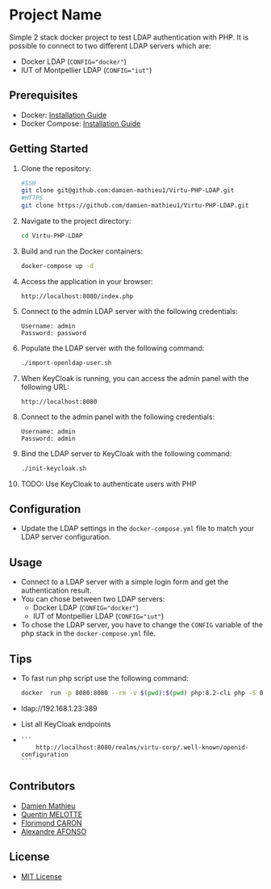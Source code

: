 # Project Name

Simple 2 stack docker project to test LDAP authentication with PHP. It is possible to connect to two different LDAP servers which are: 
- Docker LDAP (`CONFIG="docker"`)
- IUT of Montpellier LDAP (`CONFIG="iut"`)

## Prerequisites

- Docker: [Installation Guide](https://docs.docker.com/get-docker/)
- Docker Compose: [Installation Guide](https://docs.docker.com/compose/install/)

## Getting Started

1. Clone the repository:

    ```bash
    #SSH
    git clone git@github.com:damien-mathieu1/Virtu-PHP-LDAP.git
    #HTTPS
    git clone https://github.com/damien-mathieu1/Virtu-PHP-LDAP.git
    ```

2. Navigate to the project directory:

    ```bash
    cd Virtu-PHP-LDAP
    ```

3. Build and run the Docker containers:

    ```bash
    docker-compose up -d
    ```

4. Access the application in your browser:

    ```
    http://localhost:8080/index.php
    ```
5. Connect to the admin LDAP server with the following credentials:

    ```
    Username: admin
    Password: password
    ```
6. Populate the LDAP server with the following command:

    ```bash
    ./import-openldap-user.sh
    ```
7. When KeyCloak is running, you can access the admin panel with the following URL:

    ```
    http://localhost:8080
    ```
8. Connect to the admin panel with the following credentials:

    ```
    Username: admin
    Password: admin
    ```
9. Bind the LDAP server to KeyCloak with the following command:

    ```bash
    ./init-keycloak.sh
    ```
10. TODO: Use KeyCloak to authenticate users with PHP
        
## Configuration

- Update the LDAP settings in the `docker-compose.yml` file to match your LDAP server configuration.

## Usage

- Connect to a LDAP server with a simple login form and get the authentication result.
- You can chose between two LDAP servers:
    - Docker LDAP (`CONFIG="docker"`)
    - IUT of Montpellier LDAP (`CONFIG="iut"`)
- To chose the LDAP server, you have to change the `CONFIG` variable of the php stack in the `docker-compose.yml` file.

## Tips
- To fast run php script use the following command:
    ```bash
    docker  run -p 8080:8080 --rm -v $(pwd):$(pwd) php:8.2-cli php -S 0.0.0.0:8080  $(pwd)/index.php
    ```
- ldap://192.168.1.23:389

- List all KeyCloak endpoints
-     ```
          http://localhost:8080/realms/virtu-corp/.well-known/openid-configuration
      ```

## Contributors

- [Damien Mathieu](https://github.com/damien-mathieu1)
- [Quentin MELOTTE](https://github.com/Nayggets)
- [Florimond CARON](https://github.com/flocaron)
- [Alexandre AFONSO](https://github.com/Aleexx3)

## License

- [MIT License](https://opensource.org/licenses/MIT)
